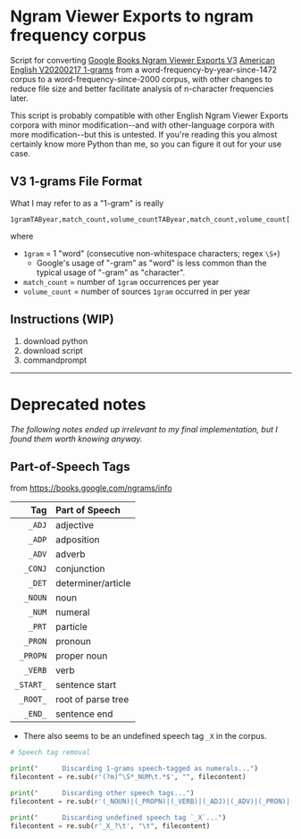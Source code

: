 # Ngram Viewer Exports to ngram frequency corpus
Script for converting [Google Books Ngram Viewer Exports V3](https://storage.googleapis.com/books/ngrams/books/datasetsv3.html) [American English V20200217 1-grams](https://storage.googleapis.com/books/ngrams/books/20200217/eng-us/eng-us-1-ngrams_exports.html) from a word-frequency-by-year-since-1472 corpus to a word-frequency-since-2000 corpus, with other changes to reduce file size and better facilitate analysis of n-character frequencies later.

This script is probably compatible with other English Ngram Viewer Exports corpora with minor modification--and with other-language corpora with more modification--but this is untested. If you're reading this you almost certainly know more Python than me, so you can figure it out for your use case.

## V3 1-grams File Format
What I may refer to as a "1-gram" is really
```
1gramTAByear,match_count,volume_countTAByear,match_count,volume_count[...]NEWLINE
```
where
- `1gram` = 1 "word" (consecutive non-whitespace characters; regex `\S+`)
  - Google's usage of "-gram" as "word" is less common than the typical usage of "-gram" as "character".
- `match_count` = number of `1gram` occurrences per year
- `volume_count` = number of sources `1gram` occurred in per year

## Instructions (WIP)
1. download python
2. download script
3. commandprompt

---

# Deprecated notes
*The following notes ended up irrelevant to my final implementation, but I found them worth knowing anyway.*

## Part-of-Speech Tags
from https://books.google.com/ngrams/info

|       Tag | Part of Speech     |
| ---------:|:------------------ |
|    `_ADJ` | adjective          |
|    `_ADP` | adposition         |
|    `_ADV` | adverb             |
|   `_CONJ` | conjunction        |
|    `_DET` | determiner/article |
|   `_NOUN` | noun               |
|    `_NUM` | numeral            |
|    `_PRT` | particle           |
|   `_PRON` | pronoun            |
|  `_PROPN` | proper noun        |
|   `_VERB` | verb               |
| `_START_` | sentence start     |
|  `_ROOT_` | root of parse tree |
|   `_END_` | sentence end       |

- There also seems to be an undefined speech tag `_X` in the corpus.

```python
# Speech tag removal

print("      Discarding 1-grams speech-tagged as numerals...")
filecontent = re.sub(r'(?m)^\S*_NUM\t.*$', "", filecontent)

print("      Discarding other speech tags...")
filecontent = re.sub(r'(_NOUN)|(_PROPN)|(_VERB)|(_ADJ)|(_ADV)|(_PRON)|(_DET)|(_ADP)|(_CONJ)|(_PRT)\t', "\t", filecontent)

print("      Discarding undefined speech tag `_X`...")
filecontent = re.sub(r'_X_?\t', "\t", filecontent)
```
